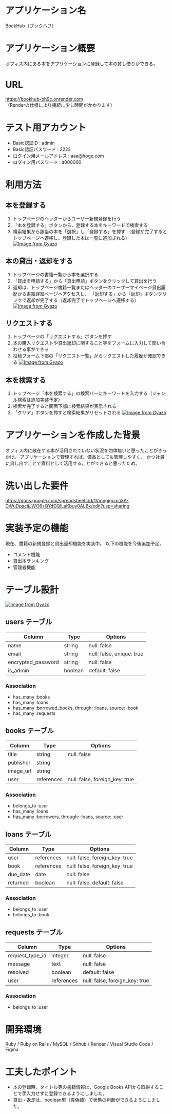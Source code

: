 # アプリケーション名
BookHub（ブックハブ）

# アプリケーション概要
オフィス内にある本をアプリケーションに登録して本の貸し借りができる。

# URL
https://bookhub-bh9c.onrender.com
<br>（Renderの仕様により接続に少し時間がかかります）

# テスト用アカウント
- Basic認証ID : admin
- Basic認証パスワード : 2222
- ログイン用メールアドレス : aaa@hoge.com
- ログイン用パスワード : a000000 

# 利用方法

## 本を登録する
1. トップページのヘッダーからユーザー新規登録を行う
2. 「本を登録する」ボタンから、登録する本をキーワードで検索する
3. 検索結果から該当の本を「選択」し「登録する」を押す
  （登録が完了するとトップページへ遷移し、登録した本は一覧に追加される）
[![Image from Gyazo](https://i.gyazo.com/7712919947c386e74d47f8dafbb44df6.gif)](https://gyazo.com/7712919947c386e74d47f8dafbb44df6)

## 本の貸出・返却をする
1. トップページの書籍一覧から本を選択する
2. 「貸出を申請する」から「貸出申請」ボタンをクリックして貸出を行う
3. 返却は、トップページ書籍一覧またはヘッダーのユーザーマイページ貸出履歴から書籍詳細ページへアクセスし、
   「返却する」から「返却」ボタンクリックで返却が完了する（返却完了でトップページへ遷移する）
[![Image from Gyazo](https://i.gyazo.com/704d6ff126a7c143cbaa19808222d6df.gif)](https://gyazo.com/704d6ff126a7c143cbaa19808222d6df)

## リクエストする
1. トップページの「リクエストする」ボタンを押す
2. 本の購入リクエストや貸出返却に関すること等をフォームに入力して問い合わせる事ができる
3. 投稿フォーム下部の「リクエスト一覧」からリクエストした履歴が確認できる
[![Image from Gyazo](https://i.gyazo.com/1ae492704439504064bcc43ce21e826b.gif)](https://gyazo.com/1ae492704439504064bcc43ce21e826b)

## 本を検索する
1. トップページ「本を検索する」の検索バーにキーワードを入力する（ジャンル検索は追加実装予定）
2. 検索が完了すると画面下部に検索結果が表示される
3. 「クリア」ボタンを押すと検索結果がリセットされる
[![Image from Gyazo](https://i.gyazo.com/7aacae013341c7bf9e485eefec91a391.gif)](https://gyazo.com/7aacae013341c7bf9e485eefec91a391)

# アプリケーションを作成した背景
オフィス内に散在する本が活用されていない状況を勿体無いと思ったことがきっかけ。
アプリケーションで管理すれば、備品としても管理しやすく、
かつ社員に貸し出すことで資料として活用することができると思ったため。

# 洗い出した要件
https://docs.google.com/spreadsheets/d/1Vmngigcma3A-DWuDpacijJWO6sQYdDQlLaKbuy0ALBk/edit?usp=sharing

# 実装予定の機能
現在、書籍の新規登録と貸出返却機能を実装中。
以下の機能を今後追加予定。
- コメント機能
- 貸出本ランキング
- 管理者機能

# テーブル設計

[![Image from Gyazo](https://i.gyazo.com/4b731eb9949a2b735cdc3671cd6944d4.png)](https://gyazo.com/4b731eb9949a2b735cdc3671cd6944d4)

## users テーブル

| Column             | Type   | Options     |
| ------------------ | ------ | ----------- |
| name               | string | null: false |
| email              | string | null: false, unique: true |
| encrypted_password | string | null: false |
| is_admin           | boolean | default: false |

### Association

- has_many :books
- has_many :loans
- has_many :borrowed_books, through: :loans, source: :book
- has_many :requests

## books テーブル

| Column | Type   | Options     |
| ------ | ------ | ----------- |
| title  | string | null: false |
| publisher  | string |         |
| image_url  | string |         |
| user       | references | null: false, foreign_key: true |

### Association

- belongs_to :user
- has_many :loans
- has_many :borrowers, through: :loans, source: :user

## loans テーブル

| Column | Type       | Options                        |
| ------ | ---------- | ------------------------------ |
| user   | references | null: false, foreign_key: true |
| book   | references | null: false, foreign_key: true |
| due_date   | date   | null: false |
| returned   | boolean   | null: false, default: false |

### Association

- belongs_to :user
- belongs_to :book

## requests テーブル

| Column | Type       | Options                        |
| ------ | ---------- | ------------------------------ |
| request_type_id   | integer | null: false |
| message    | text   | null: false |
| resolved   | boolean| default: false |
| user   | references | null: false, foreign_key: true |

### Association

- belongs_to :user


# 開発環境
Ruby / Ruby on Rails / MySQL / Github / Render / Visual Studio Code / Figma

# 工夫したポイント
- 本の登録時、タイトル等の書籍情報は、Google Books APIから取得することで手入力せずに登録できるようにしました。
- 貸出・返却は、boolean型（真偽値）で状態の判断ができるようにしました。